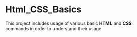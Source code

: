 # Html_CSS_Basics
This project includes usage of various basic <b>HTML</b> and <b>CSS</b> 
<br>commands in order to understand their usage

